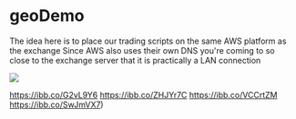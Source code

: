 # geoDemo
The idea here is to place our trading scripts on the same AWS platform as the exchange
Since AWS also uses their own DNS you're coming to so close to the exchange server that it is practically a LAN connection

![](https://ibb.co/TTsM8Qn)

https://ibb.co/G2vL9Y6
https://ibb.co/ZHJYr7C
https://ibb.co/VCCrtZM
https://ibb.co/SwJmVX7)
